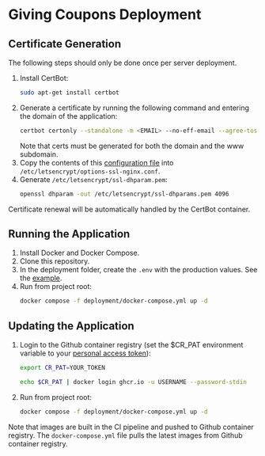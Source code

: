 # Giving Coupons Deployment

## Certificate Generation

The following steps should only be done once per server deployment.

1. Install CertBot:
   ```sh
   sudo apt-get install certbot
   ```
1. Generate a certificate by running the following command and entering the domain of the application:
   ```sh
   certbot certonly --standalone -m <EMAIL> --no-eff-email --agree-tos -d <DOMAIN>
   ```
   Note that certs must be generated for both the domain and the www subdomain.
1. Copy the contents of this [configuration file](https://github.com/certbot/certbot/blob/master/certbot-nginx/certbot_nginx/_internal/tls_configs/options-ssl-nginx.conf) into `/etc/letsencrypt/options-ssl-nginx.conf`.
1. Generate `/etc/letsencrypt/ssl-dhparam.pem`:
   ```sh
   openssl dhparam -out /etc/letsencrypt/ssl-dhparams.pem 4096
   ```

Certificate renewal will be automatically handled by the CertBot container.

## Running the Application

1. Install Docker and Docker Compose.
1. Clone this repository.
1. In the deployment folder, create the `.env` with the production values. See the [example](.env.template).
1. Run from project root:
   ```sh
   docker compose -f deployment/docker-compose.yml up -d
   ```

## Updating the Application

1. Login to the Github container registry (set the $CR_PAT environment variable to your [personal access token](https://docs.github.com/en/authentication/keeping-your-account-and-data-secure/creating-a-personal-access-token)):
   ```sh
   export CR_PAT=YOUR_TOKEN
   ```
   ```sh
   echo $CR_PAT | docker login ghcr.io -u USERNAME --password-stdin
   ```
1. Run from project root:
   ```sh
   docker compose -f deployment/docker-compose.yml up -d
   ```

Note that images are built in the CI pipeline and pushed to Github container registry. The `docker-compose.yml` file pulls the latest images from Github container registry.
